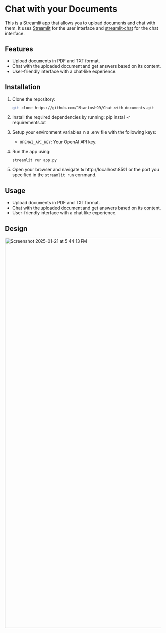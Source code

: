 # Chat with your Documents

This is a Streamlit app that allows you to upload documents and chat with them. It uses [Streamlit](https://streamlit.io/) for the user interface and [streamlit-chat](https://pypi.org/project/streamlit-chat/) for the chat interface.

## Features

- Upload documents in PDF and TXT format.
- Chat with the uploaded document and get answers based on its content.
- User-friendly interface with a chat-like experience.

## Installation

1. Clone the repository:
   ```bash
   git clone https://github.com/19santosh99/Chat-with-documents.git
   ```
2. Install the required dependencies by running:
   pip install -r requirements.txt

3. Setup your environment variables in a .env file with the following keys:

   - `OPENAI_API_KEY`: Your OpenAI API key.

4. Run the app using:

   ```
   streamlit run app.py
   ```

5. Open your browser and navigate to http://localhost:8501 or the port you specified in the `streamlit run` command.

## Usage

- Upload documents in PDF and TXT format.
- Chat with the uploaded document and get answers based on its content.
- User-friendly interface with a chat-like experience.

## Design

<img width="1260" alt="Screenshot 2025-01-21 at 5 44 13 PM" src="https://github.com/user-attachments/assets/74f8c9ce-6282-43a3-9fe2-456640daca8f" />
